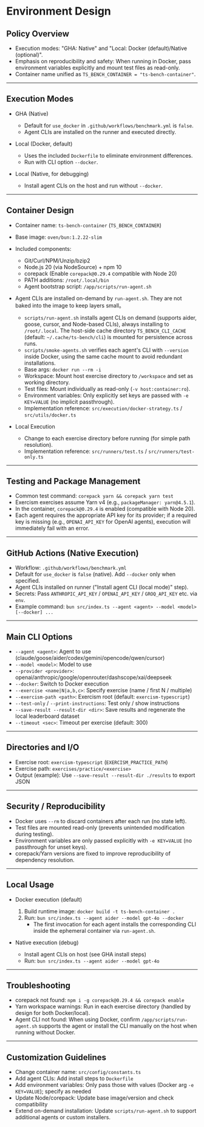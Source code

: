 # Environment Design

## Policy Overview

- Execution modes: "GHA: Native" and "Local: Docker (default)/Native (optional)".
- Emphasis on reproducibility and safety: When running in Docker, pass environment variables explicitly and mount test files as read-only.
- Container name unified as `TS_BENCH_CONTAINER = "ts-bench-container"`.

---

## Execution Modes

- GHA (Native)
    - Default for `use_docker` in `.github/workflows/benchmark.yml` is `false`.
    - Agent CLIs are installed on the runner and executed directly.

- Local (Docker, default)
    - Uses the included `Dockerfile` to eliminate environment differences.
    - Run with CLI option `--docker`.

- Local (Native, for debugging)
    - Install agent CLIs on the host and run without `--docker`.

---

## Container Design

- Container name: `ts-bench-container` (`TS_BENCH_CONTAINER`)
- Base image: `oven/bun:1.2.22-slim`
- Included components:
    - Git/Curl/NPM/Unzip/bzip2
    - Node.js 20 (via NodeSource) + npm 10
    - corepack (Enable `corepack@0.29.4` compatible with Node 20)
    - PATH additions: `/root/.local/bin`
    - Agent bootstrap script: `/app/scripts/run-agent.sh`
- Agent CLIs are installed on-demand by `run-agent.sh`. They are not baked into the image to keep layers small。
    - `scripts/run-agent.sh` installs agent CLIs on demand (supports aider, goose, cursor, and Node-based CLIs), always installing to `/root/.local`. The host-side cache directory `TS_BENCH_CLI_CACHE` (default: `~/.cache/ts-bench/cli`) is mounted for persistence across runs.
    - `scripts/smoke-agents.sh` verifies each agent's CLI with `--version` inside Docker, using the same cache mount to avoid redundant installations.
    - Base args: `docker run --rm -i`
    - Workspace: Mount host exercise directory to `/workspace` and set as working directory.
    - Test files: Mount individually as read-only (`-v host:container:ro`).
    - Environment variables: Only explicitly set keys are passed with `-e KEY=VALUE` (no implicit passthrough).
    - Implementation reference: `src/execution/docker-strategy.ts` / `src/utils/docker.ts`

- Local Execution
    - Change to each exercise directory before running (for simple path resolution).
    - Implementation reference: `src/runners/test.ts` / `src/runners/test-only.ts`

---

## Testing and Package Management

- Common test command: `corepack yarn && corepack yarn test`
- Exercism exercises assume Yarn v4 (e.g., `packageManager: yarn@4.5.1`).
- In the container, `corepack@0.29.4` is enabled (compatible with Node 20).
- Each agent requires the appropriate API key for its provider; if a required key is missing (e.g., `OPENAI_API_KEY` for OpenAI agents), execution will immediately fail with an error.

---

## GitHub Actions (Native Execution)

- Workflow: `.github/workflows/benchmark.yml`
- Default for `use_docker` is `false` (native). Add `--docker` only when specified.
- Agent CLIs installed on runner ("Install agent CLI (local mode)" step).
- Secrets: Pass `ANTHROPIC_API_KEY` / `OPENAI_API_KEY` / `GROQ_API_KEY` etc. via `env`.
- Example command: `bun src/index.ts --agent <agent> --model <model> [--docker] ...`

---

## Main CLI Options

- `--agent <agent>`: Agent to use (claude/goose/aider/codex/gemini/opencode/qwen/cursor)
- `--model <model>`: Model to use
- `--provider <provider>`: openai/anthropic/google/openrouter/dashscope/xai/deepseek
- `--docker`: Switch to Docker execution
- `--exercise <name|N|a,b,c>`: Specify exercise (name / first N / multiple)
- `--exercism-path <path>`: Exercism root (default: `exercism-typescript`)
- `--test-only` / `--print-instructions`: Test only / show instructions
- `--save-result --result-dir <dir>`: Save results and regenerate the local leaderboard dataset
- `--timeout <sec>`: Timeout per exercise (default: 300)

---

## Directories and I/O

- Exercise root: `exercism-typescript` (`EXERCISM_PRACTICE_PATH`)
- Exercise path: `exercises/practice/<exercise>`
- Output (example): Use `--save-result --result-dir ./results` to export JSON

---

## Security / Reproducibility

- Docker uses `--rm` to discard containers after each run (no state left).
- Test files are mounted read-only (prevents unintended modification during testing).
- Environment variables are only passed explicitly with `-e KEY=VALUE` (no passthrough for unset keys).
- corepack/Yarn versions are fixed to improve reproducibility of dependency resolution.

---

## Local Usage

- Docker execution (default)
    1) Build runtime image: `docker build -t ts-bench-container .`
    2) Run: `bun src/index.ts --agent aider --model gpt-4o --docker`
       - The first invocation for each agent installs the corresponding CLI inside the ephemeral container via `run-agent.sh`.

- Native execution (debug)
    - Install agent CLIs on host (see GHA install steps)
    - Run: `bun src/index.ts --agent aider --model gpt-4o`

---

## Troubleshooting

- corepack not found: `npm i -g corepack@0.29.4 && corepack enable`
- Yarn workspace warnings: Run in each exercise directory (handled by design for both Docker/local).
- Agent CLI not found: When using Docker, confirm `/app/scripts/run-agent.sh` supports the agent or install the CLI manually on the host when running without Docker.

---

## Customization Guidelines

- Change container name: `src/config/constants.ts`
- Add agent CLIs: Add install steps to `Dockerfile`
- Add environment variables: Only pass those with values (Docker arg `-e KEY=VALUE`); specify as needed
- Update Node/corepack: Update base image/version and check compatibility
- Extend on-demand installation: Update `scripts/run-agent.sh` to support additional agents or custom installers.
